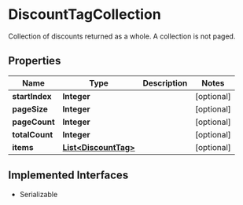 

# DiscountTagCollection

Collection of discounts returned as a whole. A collection is not paged.

## Properties

| Name | Type | Description | Notes |
|------------ | ------------- | ------------- | -------------|
|**startIndex** | **Integer** |  |  [optional] |
|**pageSize** | **Integer** |  |  [optional] |
|**pageCount** | **Integer** |  |  [optional] |
|**totalCount** | **Integer** |  |  [optional] |
|**items** | [**List&lt;DiscountTag&gt;**](DiscountTag.md) |  |  [optional] |


## Implemented Interfaces

* Serializable


